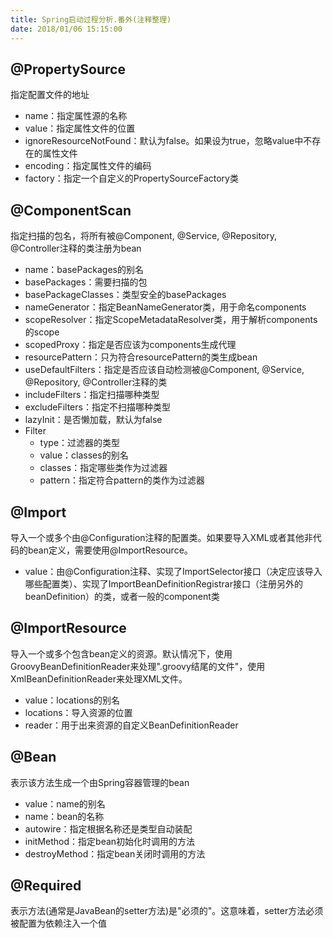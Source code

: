 ```yaml
---
title: Spring启动过程分析.番外(注释整理)
date: 2018/01/06 15:15:00
---
```


## @PropertySource

指定配置文件的地址

- name：指定属性源的名称
- value：指定属性文件的位置
- ignoreResourceNotFound：默认为false。如果设为true，忽略value中不存在的属性文件
- encoding：指定属性文件的编码
- factory：指定一个自定义的PropertySourceFactory类
<!--more-->
## @ComponentScan

指定扫描的包名，将所有被@Component, @Service, @Repository, @Controller注释的类注册为bean

- name：basePackages的别名
- basePackages：需要扫描的包
- basePackageClasses：类型安全的basePackages
- nameGenerator：指定BeanNameGenerator类，用于命名components
- scopeResolver：指定ScopeMetadataResolver类，用于解析components的scope
- scopedProxy：指定是否应该为components生成代理
- resourcePattern：只为符合resourcePattern的类生成bean
- useDefaultFilters：指定是否应该自动检测被@Component, @Service, @Repository, @Controller注释的类
- includeFilters：指定扫描哪种类型
- excludeFilters：指定不扫描哪种类型
- lazyInit：是否懒加载，默认为false
- Filter
	- type：过滤器的类型
	- value：classes的别名
	- classes：指定哪些类作为过滤器
	- pattern：指定符合pattern的类作为过滤器

## @Import

导入一个或多个由@Configuration注释的配置类。如果要导入XML或者其他非代码的bean定义，需要使用@ImportResource。

- value：由@Configuration注释、实现了ImportSelector接口（决定应该导入哪些配置类）、实现了ImportBeanDefinitionRegistrar接口（注册另外的beanDefinition）的类，或者一般的component类

## @ImportResource

导入一个或多个包含bean定义的资源。默认情况下，使用GroovyBeanDefinitionReader来处理".groovy结尾的文件"，使用XmlBeanDefinitionReader来处理XML文件。

- value：locations的别名
- locations：导入资源的位置
- reader：用于出来资源的自定义BeanDefinitionReader

## @Bean

表示该方法生成一个由Spring容器管理的bean

- value：name的别名
- name：bean的名称
- autowire：指定根据名称还是类型自动装配
- initMethod：指定bean初始化时调用的方法
- destroyMethod：指定bean关闭时调用的方法

## @Required

表示方法(通常是JavaBean的setter方法)是"必须的"。这意味着，setter方法必须被配置为依赖注入一个值

